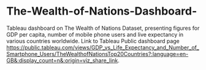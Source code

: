 # The-Wealth-of-Nations-Dashboard-
Tableau dashboard on The Wealth of Nations Dataset, presenting figures for GDP per capita, number of mobile phone users and live expectancy in various countries worldwide.
Link to Tableau Public dashboard page https://public.tableau.com/views/GDP_vs_Life_Expectancy_and_Number_of_Smartphone_Users/TheWealthofNationsTop20Countries?:language=en-GB&:display_count=n&:origin=viz_share_link.
